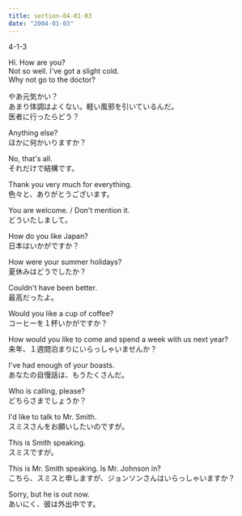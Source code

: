 ```yaml
---
title: section-04-01-03
date: "2004-01-03"
---
```


4-1-3

<!-- end -->

Hi. How are you?  
Not so well. I've got a slight cold.  
Why not go to the doctor?  

やあ元気かい？  
あまり体調はよくない。軽い風邪を引いているんだ。  
医者に行ったらどう？  

Anything else?  
ほかに何かいりますか？  

No, that's all.  
それだけで結構です。  

Thank you very much for everything.  
色々と、ありがとうございます。  

You are welcome. / Don't mention it.  
どういたしまして。  

How do you like Japan?  
日本はいかがですか？  

How were your summer holidays?  
夏休みはどうでしたか？  

Couldn't have been better.  
最高だったよ。  

Would you like a cup of coffee?  
コーヒーを１杯いかがですか？  

How would you like to come and spend a week with us next year?  
来年、１週間泊まりにいらっしゃいませんか？  

I've had enough of your boasts.  
あなたの自慢話は、もうたくさんだ。  

Who is calling, please?  
どちらさまでしょうか？  

I'd like to talk to Mr. Smith.  
スミスさんをお願いしたいのですが。  

This is Smith speaking.  
スミスですが。  

This is Mr. Smith speaking. Is Mr. Johnson in?  
こちら、スミスと申しますが、ジョンソンさんはいらっしゃいますか？  

Sorry, but he is out now.  
あいにく、彼は外出中です。  

